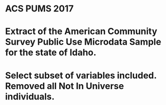 # ACS PUMS 2017

# Extract of the American Community Survey Public Use Microdata Sample for the state of Idaho.
# Select subset of variables included. Removed all Not In Universe individuals.
